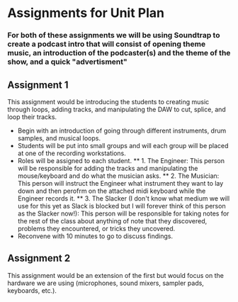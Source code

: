 # Assignments for Unit Plan

### For both of these assignments we will be using Soundtrap to create a podcast intro that will consist of opening theme music, an introduction of the podcaster(s) and the theme of the show, and a quick "advertisment"

## Assignment 1

This assignment would be introducing the students to creating music through loops, adding tracks, and manipulating the DAW to cut, splice, and loop their tracks.

- Begin with an introduction of going through different instruments, drum samples, and musical loops.
- Students will be put into small groups and will each group will be placed at one of the recording workstations.
- Roles will be assigned to each student. 
** 1. The Engineer: This person will be responsible for adding the tracks and manipulating the mouse/keyboard and do what the musician asks.
** 2. The Musician: This person will instruct the Engineer what instrument they want to lay down and then perofrm on the attached midi keyboard while the Engineer records it.
** 3. The Slacker (I don't know what medium we will use for this yet as Slack is blocked but I will forever think of this person as the Slacker now!): This person will be responsible for taking notes for the rest of the class about anything of note that they discovered, problems they encountered, or tricks they uncovered.
- Reconvene with 10 minutes to go to discuss findings.


## Assignment 2

This assignment would be an extension of the first but would focus on the hardware we are using (microphones, sound mixers, sampler pads, keyboards, etc.).


